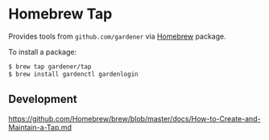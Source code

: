 # Homebrew Tap

Provides tools from `github.com/gardener` via [Homebrew](http://brew.sh/) package.

To install a package:

```bash
$ brew tap gardener/tap
$ brew install gardenctl gardenlogin
```

## Development

https://github.com/Homebrew/brew/blob/master/docs/How-to-Create-and-Maintain-a-Tap.md
